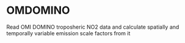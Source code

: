 # OMDOMINO
Read OMI DOMINO troposheric NO2 data and calculate spatially and temporally variable emission scale factors from it
